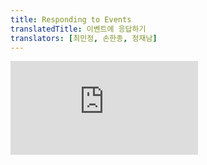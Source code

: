 ```yaml
---
title: Responding to Events
translatedTitle: 이벤트에 응답하기
translators: [최민정, 손한종, 정재남]
---
```


<iframe 
  style={{aspectRatio: 1.7778, width: '100%'}} 
  src="https://www.youtube.com/embed/playlist?list=PLjQV3hketAJkh6BEl0n4PDS_2fBd0cS9v&index=15"
  title="YouTube video player" 
  frameBorder="0" 
/>

<Intro>

React lets you add *event handlers* to your JSX. Event handlers are your own functions that will be triggered in response to interactions like clicking, hovering, focusing form inputs, and so on.
<Trans>React를 사용하면 JSX에 이벤트 핸들러를 추가할 수 있습니다. 이벤트 핸들러는 click, hover, input의 focus 등과 같은 상호작용에 반응하여 발생하는 자체 함수입니다.</Trans>

</Intro>

<YouWillLearn>

* Different ways to write an event handler
* How to pass event handling logic from a parent component
* How events propagate and how to stop them

<TransBlock>
- 이벤트 핸들러를 작성하는 다양한 방법
- 부모 컴포넌트로부터 이벤트 핸들링 로직을 전달하는 방법
- 이벤트가 전파되는 방식과 중지하는 방법
</TransBlock>
</YouWillLearn>

## Adding event handlers<Trans>이벤트 핸들러 추가하기</Trans> {/*adding-event-handlers*/}

To add an event handler, you will first define a function and then [pass it as a prop](/learn/passing-props-to-a-component) to the appropriate JSX tag. For example, here is a button that doesn't do anything yet:
<Trans>이벤트 핸들러를 추가하려면 먼저 함수를 정의한 다음 이를 적절한 JSX 태그에 [prop으로 전달](/learn/passing-props-to-a-component)합니다. 예를 들어, 아직 아무 작업도 수행하지 않는 버튼이 있습니다:</Trans>

<Sandpack>

```js
export default function Button() {
  return (
    <button>
      I don't do anything
    </button>
  );
}
```

</Sandpack>

You can make it show a message when a user clicks by following these three steps:
<Trans>다음의 세 단계를 거쳐 사용자가 클릭할 때 메시지를 표시하도록 설정할 수 있습니다:</Trans>

1. Declare a function called `handleClick` *inside* your `Button` component.
2. Implement the logic inside that function (use `alert` to show the message).
3. Add `onClick={handleClick}` to the `<button>` JSX.

<TransBlock>
  1. `Button`컴포넌트 안에 `handleClick`이라는 함수를 선언합니다.
  2. 해당 함수 내부의 로직을 구현합니다(`alert`을 사용하여 메시지 표시).
  3. JSX의 `<button>`에 `onClick={handleClick}`를 추가합니다.
</TransBlock>

<Sandpack>

```js
export default function Button() {
  function handleClick() {
    alert('You clicked me!');
  }

  return (
    <button onClick={handleClick}>
      Click me
    </button>
  );
}
```

```css
button { margin-right: 10px; }
```

</Sandpack>

You defined the `handleClick` function and then [passed it as a prop](/learn/passing-props-to-a-component) to `<button>`.  `handleClick` is an **event handler.** Event handler functions:
<Trans>`handleClick` 함수를 정의한 다음 이를 `<button>`에 [prop으로 전달](/learn/passing-props-to-a-component)했습니다. `handleClick`은 **이벤트 핸들러**입니다. 이벤트 핸들러 함수는:</Trans>

* Are usually defined *inside* your components.
* Have names that start with `handle`, followed by the name of the event.

<TransBlock>
  - 일반적으로 컴포넌트 안에 정의됩니다.
  - `handle`로 시작하는 이름 뒤에 이벤트 이름이 오도록 합니다.
</TransBlock>

By convention, it is common to name event handlers as `handle` followed by the event name. You'll often see `onClick={handleClick}`, `onMouseEnter={handleMouseEnter}`, and so on.
<Trans>관례상 이벤트 핸들러의 이름은 `handle` 뒤에 이벤트 이름을 붙이는 것이 일반적입니다. 흔히 `onClick={handleClick}`, `onMouseEnter={handleMouseEnter}`등을 볼 수 있습니다.</Trans>

Alternatively, you can define an event handler inline in the JSX:
<Trans>또는 JSX에서 인라인으로 이벤트 핸들러를 정의할 수도 있습니다:</Trans>

```jsx
<button onClick={function handleClick() {
  alert('You clicked me!');
}}>
```

Or, more concisely, using an arrow function:
<Trans>또는, 더 간결하게 화살표 함수를 사용할 수도 있습니다:</Trans>

```jsx
<button onClick={() => {
  alert('You clicked me!');
}}>
```

All of these styles are equivalent. Inline event handlers are convenient for short functions.
<Trans>이 모든 스타일은 동일합니다. 인라인 이벤트 핸들러는 함수가 짧을 경우 편리합니다.</Trans>

<Pitfall>

Functions passed to event handlers must be passed, not called. For example:
<Trans>이벤트 핸들러에 전달되는 함수는 호출하는 게 아니라 전달되어야 합니다. 예를 들어:</Trans>

| passing a function (correct)<br/><Trans>함수 전달 (올바름)</Trans> | calling a function (incorrect)<br/><Trans>함수 호출 (잘못됨)</Trans> |
| :-------------------------------------------------------------- | :---------------------------------------------------------------- | 
| `<button onClick={handleClick}>`                                | `<button onClick={handleClick()}>`                                |

The difference is subtle. In the first example, the `handleClick` function is passed as an `onClick` event handler. This tells React to remember it and only call your function when the user clicks the button.
<Trans>차이점은 미묘합니다. 첫 번째 예시에서는 `handleClick` 함수가 `onClick` 이벤트 핸들러로 전달됩니다. 이렇게 하면 React가 이를 기억하고 사용자가 버튼을 클릭할 때만 함수를 호출하도록 지시합니다.</Trans>

In the second example, the `()` at the end of `handleClick()` fires the function *immediately* during [rendering](/learn/render-and-commit), without any clicks. This is because JavaScript inside the [JSX `{` and `}`](/learn/javascript-in-jsx-with-curly-braces) executes right away.
<Trans>두 번째 예시에서 `handleClick()`끝에 있는 `()`은 클릭 없이 [렌더링](/learn/render-and-commit) 중에 *즉시* 함수를 실행합니다. 이는 [JSX의 `{` 및 `}`](/learn/javascript-in-jsx-with-curly-braces) 내부의 JavaScript가 바로 실행되기 때문입니다.</Trans>

When you write code inline, the same pitfall presents itself in a different way:
<Trans>인라인으로 코드를 작성할 때는 동일한 함정이 다른 방식으로 나타납니다:</Trans>

| passing a function (correct)<br/><Trans>함수 전달 (올바름)</Trans>     | calling a function (incorrect)<br/><Trans>함수 호출 (잘못됨)</Trans>     |
| :-------------------------------------- | :-------------------------------- |
| `<button onClick={() => alert('...')}>` | `<button onClick={alert('...')}>` |

Passing inline code like this won't fire on click—it fires every time the component renders:
<Trans>이와 같은 인라인 코드를 전달하면 클릭시 실행되지 않고, 컴포넌트가 렌더링될 때마다 실행됩니다:</Trans>

```jsx
// This alert fires when the component renders, not when clicked!
<button onClick={alert('You clicked me!')}>
```

If you want to define your event handler inline, wrap it in an anonymous function like so:
<Trans>이벤트 핸들러를 인라인으로 정의하려면 다음과 같이 익명 함수로 감싸주세요:</Trans>

```jsx
<button onClick={() => alert('You clicked me!')}>
```

Rather than executing the code inside with every render, this creates a function to be called later.
<Trans>렌더링할 때마다 내부에서 코드를 실행하는 대신 나중에 호출할 함수를 생성합니다.</Trans>

In both cases, what you want to pass is a function:
<Trans>두 경우 모두 전달하려는 것은 함수입니다:</Trans>

* `<button onClick={handleClick}>` passes the `handleClick` function.
* `<button onClick={() => alert('...')}>` passes the `() => alert('...')` function.

<TransBlock>
- `<button onClick={handleClick}>`은 `handleClick`함수를 전달합니다
- `<button onClick={() => alert('...')}>`은 `() => alert('...')`함수를 전달합니다.
</TransBlock>

[Read more about arrow functions.](https://javascript.info/arrow-functions-basics)
<Trans>[화살표 함수에 대해 자세히 알아보세요.](https://ko.javascript.info/arrow-functions-basics)</Trans>

</Pitfall>

### Reading props in event handlers<Trans>이벤트 핸들러에서 props 읽기</Trans> {/*reading-props-in-event-handlers*/}

Because event handlers are declared inside of a component, they have access to the component's props. Here is a button that, when clicked, shows an alert with its `message` prop:
<Trans>이벤트 핸들러는 컴포넌트 내부에서 선언되기 때문에 컴포넌트의 props에 접근할 수 있습니다. 다음은 클릭하면 `message` prop과 함께 alert을 표시하는 버튼입니다:</Trans>

<Sandpack>

```js
function AlertButton({ message, children }) {
  return (
    <button onClick={() => alert(message)}>
      {children}
    </button>
  );
}

export default function Toolbar() {
  return (
    <div>
      <AlertButton message="Playing!">
        Play Movie
      </AlertButton>
      <AlertButton message="Uploading!">
        Upload Image
      </AlertButton>
    </div>
  );
}
```

```css
button { margin-right: 10px; }
```

</Sandpack>

This lets these two buttons show different messages. Try changing the messages passed to them.
<Trans>이렇게 하면 이 두 버튼이 서로 다른 메시지를 표시할 수 있습니다. 전달되는 메시지를 변경해 보세요.</Trans>

### Passing event handlers as props<Trans>이벤트 핸들러를 props로 전달하기</Trans> {/*passing-event-handlers-as-props*/}

Often you'll want the parent component to specify a child's event handler. Consider buttons: depending on where you're using a `Button` component, you might want to execute a different function—perhaps one plays a movie and another uploads an image. 
<Trans>가끔 부모 컴포넌트가 자식의 이벤트 핸들러를 지정하고 싶을 때가 있습니다. `Button` 컴포넌트를 사용하는 위치에 따라 버튼은 동영상을 재생하고 다른 버튼은 이미지를 업로드하는 등 서로 다른 기능을 실행하고 싶을 수 있습니다.</Trans>

To do this, pass a prop the component receives from its parent as the event handler like so:
<Trans>이렇게 하기 위해서는, 컴포넌트가 부모로부터 받는 prop을 이벤트 핸들러로 다음과 같이 전달합니다:</Trans>

<Sandpack>

```js
function Button({ onClick, children }) {
  return (
    <button onClick={onClick}>
      {children}
    </button>
  );
}

function PlayButton({ movieName }) {
  function handlePlayClick() {
    alert(`Playing ${movieName}!`);
  }

  return (
    <Button onClick={handlePlayClick}>
      Play "{movieName}"
    </Button>
  );
}

function UploadButton() {
  return (
    <Button onClick={() => alert('Uploading!')}>
      Upload Image
    </Button>
  );
}

export default function Toolbar() {
  return (
    <div>
      <PlayButton movieName="Kiki's Delivery Service" />
      <UploadButton />
    </div>
  );
}
```

```css
button { margin-right: 10px; }
```

</Sandpack>

Here, the `Toolbar` component renders a `PlayButton` and an `UploadButton`:
<Trans>여기서 `Toolbar` 컴포넌트는 `PlayButton`과 `UploadButton`을 렌더링합니다:</Trans>

- `PlayButton` passes `handlePlayClick` as the `onClick` prop to the `Button` inside.
- `UploadButton` passes `() => alert('Uploading!')` as the `onClick` prop to the `Button` inside.
 
<TransBlock>
  - `PlayButton`은 `handlePlayClick`을 `onClick` prop으로 내부의 `Button`에 전달합니다.
  - `UploadButton`은 `() => alert('Uploading!')`를 `onClick` prop으로 내부의 `Button`에 전달합니다.
</TransBlock>

Finally, your `Button` component accepts a prop called `onClick`. It passes that prop directly to the built-in browser `<button>` with `onClick={onClick}`. This tells React to call the passed function on click.
<Trans>마지막으로 `Button` 컴포넌트는 `onClick`이라는 prop을 받습니다. 해당 prop을 브라우저의 빌트인 `<button>`으로 직접 전달하며, `onClick={onClick}`을 사용합니다. 이는 클릭 시 전달된 함수를 호출하도록 React에 지시합니다.</Trans>

If you use a [design system](https://uxdesign.cc/everything-you-need-to-know-about-design-systems-54b109851969), it's common for components like buttons to contain styling but not specify behavior. Instead, components like `PlayButton` and `UploadButton` will pass event handlers down.
<Trans>[디자인 시스템](https://uxdesign.cc/everything-you-need-to-know-about-design-systems-54b109851969)을 사용하는 경우, 버튼 같은 컴포넌트에 스타일링은 포함하지만 동작을 지정하지 않는 것이 일반적입니다. 대신 `PlayButton` 및 `UploadButton`과 같은 컴포넌트는 이벤트 핸들러를 전달합니다.</Trans>

### Naming event handler props<Trans>이벤트 핸들러 props 이름 정하기</Trans> {/*naming-event-handler-props*/}

Built-in components like `<button>` and `<div>` only support [browser event names](/reference/react-dom/components/common#common-props) like `onClick`. However, when you're building your own components, you can name their event handler props any way that you like.
<Trans>`<button>` 및 `<div>`와 같은 기본 제공 컴포넌트는 `onClick`과 같은 [브라우저 이벤트 이름](/reference/react-dom/components/common#common-props)만 지원합니다. 하지만 자체 컴포넌트를 빌드할 때는 이벤트 핸들러 prop의 이름을 원하는 방식으로 지정할 수 있습니다.</Trans>

By convention, event handler props should start with `on`, followed by a capital letter.
<Trans>관례상 이벤트 핸들러 props은 `on`으로 시작하고 그 뒤에 대문자가 와야 합니다.</Trans>

For example, the `Button` component's `onClick` prop could have been called `onSmash`:
<Trans>예를 들어, `Button` 컴포넌트의 `onClick` prop은 `onSmash`로 호출할 수 있습니다:</Trans>

<Sandpack>

```js
function Button({ onSmash, children }) {
  return (
    <button onClick={onSmash}>
      {children}
    </button>
  );
}

export default function App() {
  return (
    <div>
      <Button onSmash={() => alert('Playing!')}>
        Play Movie
      </Button>
      <Button onSmash={() => alert('Uploading!')}>
        Upload Image
      </Button>
    </div>
  );
}
```

```css
button { margin-right: 10px; }
```

</Sandpack>

In this example, `<button onClick={onSmash}>` shows that the browser `<button>` (lowercase) still needs a prop called `onClick`, but the prop name received by your custom `Button` component is up to you!
<Trans>이 예제에서 `<button onClick={onSmash}>`는 브라우저 `<button>`(소문자)에 여전히 `onClick`이라는 prop이 필요하지만 사용자 정의 `Button` 컴포넌트가 수신하는 prop 이름은 사용자가 지정할 수 있음을 보여줍니다!</Trans>

When your component supports multiple interactions, you might name event handler props for app-specific concepts. For example, this `Toolbar` component receives `onPlayMovie` and `onUploadImage` event handlers:
<Trans>컴포넌트가 여러 상호작용을 지원하는 경우, 앱별 개념에 따라 이벤트 핸들러 props의 이름을 지정할 수 있습니다. 예를 들어, 이 `Toolbar` 컴포넌트는 `onPlayMovie` 및 `onUploadImage` 이벤트 핸들러를 수신합니다:</Trans>

<Sandpack>

```js
export default function App() {
  return (
    <Toolbar
      onPlayMovie={() => alert('Playing!')}
      onUploadImage={() => alert('Uploading!')}
    />
  );
}

function Toolbar({ onPlayMovie, onUploadImage }) {
  return (
    <div>
      <Button onClick={onPlayMovie}>
        Play Movie
      </Button>
      <Button onClick={onUploadImage}>
        Upload Image
      </Button>
    </div>
  );
}

function Button({ onClick, children }) {
  return (
    <button onClick={onClick}>
      {children}
    </button>
  );
}
```

```css
button { margin-right: 10px; }
```

</Sandpack>

Notice how the `App` component does not need to know *what* `Toolbar` will do with `onPlayMovie` or `onUploadImage`. That's an implementation detail of the `Toolbar`. Here, `Toolbar` passes them down as `onClick` handlers to its `Button`s, but it could later also trigger them on a keyboard shortcut. Naming props after app-specific interactions like `onPlayMovie` gives you the flexibility to change how they're used later.
<Trans>`App` 컴포넌트는 `Toolbar`가 `onPlayMovie` 또는 `onUploadImage`로 어떤 작업을 수행할지 알 필요가 없다는 점을 주목하세요. 이것이 `Toolbar`의 구현 세부 사항입니다. 여기서 `Toolbar`는 `Button`에 `onClick` 핸들러로 전달하지만 나중에 키보드 단축키에서 촉발시킬 수도 있습니다. props의 이름을 `onPlayMovie`와 같은, 앱별 상호작용의 이름을 따서 지정하면 나중에 사용 방식을 유연하게 변경할 수 있습니다.</Trans>
  
<Note>

Make sure that you use the appropriate HTML tags for your event handlers. For example, to handle clicks, use [`<button onClick={handleClick}>`](https://developer.mozilla.org/en-US/docs/Web/HTML/Element/button) instead of `<div onClick={handleClick}>`. Using a real browser `<button>` enables built-in browser behaviors like keyboard navigation. If you don't like the default browser styling of a button and want to make it look more like a link or a different UI element, you can achieve it with CSS. [Learn more about writing accessible markup.](https://developer.mozilla.org/en-US/docs/Learn/Accessibility/HTML)
<Trans>이벤트 핸들러에 적절한 HTML 태그를 사용해야 합니다. 예를 들어 클릭을 처리하려면 `<div onClick={handleClick}>` 대신 [`<button onClick={handleClick}>`](https://developer.mozilla.org/en-US/docs/Web/HTML/Element/button)을 사용하세요. 실제 브라우저의 `<button>`을 사용하면 키보드 탐색과 같은 기본 브라우저 동작을 사용할 수 있습니다. 버튼의 기본 브라우저 스타일이 마음에 들지 않고 링크나 다른 UI 요소처럼 보이길 원한다면, CSS를 사용하여 원하는 방식으로 조정할 수 있습니다. [접근성 마크업 작성에 대해 자세히 알아보기](https://developer.mozilla.org/en-US/docs/Learn/Accessibility/HTML)</Trans>
  
</Note>

## Event propagation<Trans>이벤트 전파</Trans> {/*event-propagation*/}

Event handlers will also catch events from any children your component might have. We say that an event "bubbles" or "propagates" up the tree: it starts with where the event happened, and then goes up the tree.
<Trans>이벤트 핸들러는 컴포넌트에 있을 수 있는 모든 하위 컴포넌트의 이벤트도 포착합니다. 이벤트가 트리 위로 '버블' 또는 '전파'되는 것을 이벤트가 발생한 곳에서 시작하여 트리 위로 올라간다고 합니다.</Trans>

This `<div>` contains two buttons. Both the `<div>` *and* each button have their own `onClick` handlers. Which handlers do you think will fire when you click a button?
<Trans>이 `<div>`는 2개의 버튼을 포함합니다. `<div>`와 각 버튼에는 모두 고유한 `onClick`핸들러가 있습니다. 버튼을 클릭하면 어떤 핸들러가 실행될까요?</Trans>

<Sandpack>

```js
export default function Toolbar() {
  return (
    <div className="Toolbar" onClick={() => {
      alert('You clicked on the toolbar!');
    }}>
      <button onClick={() => alert('Playing!')}>
        Play Movie
      </button>
      <button onClick={() => alert('Uploading!')}>
        Upload Image
      </button>
    </div>
  );
}
```

```css
.Toolbar {
  background: #aaa;
  padding: 5px;
}
button { margin: 5px; }
```

</Sandpack>

If you click on either button, its `onClick` will run first, followed by the parent `<div>`'s `onClick`. So two messages will appear. If you click the toolbar itself, only the parent `<div>`'s `onClick` will run.
<Trans>두 버튼 중 하나를 클릭하면 해당 버튼의 `onClick`이 먼저 실행되고 그다음에 부모 `<div>`의 `onClick`이 실행됩니다. 따라서 두 개의 메시지가 나타납니다. 툴바 자체를 클릭하면 부모 `<div>`의 `onClick`만 실행됩니다.</Trans>

<Pitfall>

All events propagate in React except `onScroll`, which only works on the JSX tag you attach it to.
<Trans>첨부한 JSX 태그에서만 작동하는 `onScroll`을 제외한 모든 이벤트는 React에서 전파됩니다.</Trans>

</Pitfall>

### Stopping propagation<Trans>전파 중지하기</Trans> {/*stopping-propagation*/}

Event handlers receive an **event object** as their only argument. By convention, it's usually called `e`, which stands for "event". You can use this object to read information about the event.
<Trans>이벤트 핸들러는 **이벤트 객체**를 유일한 인수로 받습니다. 이것은 관례상 "event"를 의미하는 `e`라고 불립니다. 이 객체를 사용하여 이벤트에 대한 정보를 읽을 수 있습니다.</Trans>

That event object also lets you stop the propagation. If you want to prevent an event from reaching parent components, you need to call `e.stopPropagation()` like this `Button` component does:
<Trans>해당 이벤트 객체를 사용하면 전파를 중지할 수도 있습니다. 이벤트가 상위 컴포넌트에 도달하지 못하도록 하려면 아래 `Button` 컴포넌트처럼 `e.stopPropagation()`을 호출해야 합니다:</Trans>

<Sandpack>

```js
function Button({ onClick, children }) {
  return (
    <button onClick={e => {
      e.stopPropagation();
      onClick();
    }}>
      {children}
    </button>
  );
}

export default function Toolbar() {
  return (
    <div className="Toolbar" onClick={() => {
      alert('You clicked on the toolbar!');
    }}>
      <Button onClick={() => alert('Playing!')}>
        Play Movie
      </Button>
      <Button onClick={() => alert('Uploading!')}>
        Upload Image
      </Button>
    </div>
  );
}
```

```css
.Toolbar {
  background: #aaa;
  padding: 5px;
}
button { margin: 5px; }
```

</Sandpack>

When you click on a button:
<Trans>버튼을 클릭하면:</Trans>

1. React calls the `onClick` handler passed to `<button>`. 
2. That handler, defined in `Button`, does the following:
    * Calls `e.stopPropagation()`, preventing the event from bubbling further.
    * Calls the `onClick` function, which is a prop passed from the `Toolbar` component.
3. That function, defined in the `Toolbar` component, displays the button's own alert.
4. Since the propagation was stopped, the parent `<div>`'s `onClick` handler does *not* run.
 
<TransBlock>
1. React는 `<button>`에 전달된 `onClick` 핸들러를 호출합니다.
2. `Button`에 정의된 이 핸들러는 다음을 수행합니다:
    - 이벤트가 더 이상 버블링되지 않도록 `e.stopPropagation()`을 호출합니다.
    - `Toolbar` 컴포넌트에서 전달된 props인 `onClick`함수를 호출합니다.
3. `Toolbar` 컴포넌트에 정의된 이 함수는 버튼 자체의 경고를 표시합니다.
4. 전파가 중지되었으므로 부모 `<div>`의 `onClick` 핸들러가 실행되지 않습니다.
</TransBlock>

As a result of `e.stopPropagation()`, clicking on the buttons now only shows a single alert (from the `<button>`) rather than the two of them (from the `<button>` and the parent toolbar `<div>`). Clicking a button is not the same thing as clicking the surrounding toolbar, so stopping the propagation makes sense for this UI.
<Trans>`e.stopPropagation()` 덕분에 이제 버튼을 클릭하면 두 개의 알림(`<button>`과 부모 툴바 `<div>`)이 아닌 하나의 알림(`<button>`에서)만 표시됩니다. 버튼을 클릭하는 것과 주변 툴바를 클릭하는 것은 다르므로 이 UI에서는 전파를 중지하는 것이 적절합니다.</Trans>

<DeepDive>

#### Capture phase events<Trans>캡처 단계 이벤트</Trans> {/*capture-phase-events*/}

In rare cases, you might need to catch all events on child elements, *even if they stopped propagation*. For example, maybe you want to log every click to analytics, regardless of the propagation logic. You can do this by adding `Capture` at the end of the event name:
<Trans>드물지만 하위 요소에서 *전파가 중지된 경우에도* 하위 요소의 모든 이벤트를 포착해야 하는 경우가 있습니다. 예를 들어, 전파 로직에 관계없이 모든 클릭을 분석도구에 기록하고자 할 수 있습니다. 이벤트 이름 끝에 `Capture`를 추가하면 이 작업을 수행할 수 있습니다:</Trans>

```js
<div onClickCapture={() => { /* this runs first | 먼저 실행됨 */ }}>
  <button onClick={e => e.stopPropagation()} />
  <button onClick={e => e.stopPropagation()} />
</div>
```

Each event propagates in three phases: 
<Trans>각 이벤트는 세 단계로 전파됩니다:</Trans>

1. It travels down, calling all `onClickCapture` handlers.
2. It runs the clicked element's `onClick` handler. 
3. It travels upwards, calling all `onClick` handlers.

<TransBlock>
1. 아래로 이동하면서 모든 `onClickCapture` 핸들러를 호출합니다.
2. 클릭한 요소의 `onClick` 핸들러를 실행합니다.
3. 상위로 이동하면서 모든 `onClick` 핸들러를 호출합니다.
</TransBlock>

Capture events are useful for code like routers or analytics, but you probably won't use them in app code.
<Trans>캡처 이벤트는 라우터나 분석과 같은 코드에는 유용하지만, 앱 코드에는 잘 사용하지 않을 것입니다.</Trans>

</DeepDive>

### Passing handlers as alternative to propagation<Trans>전파의 대안으로 핸들러 전달하기</Trans> {/*passing-handlers-as-alternative-to-propagation*/}

Notice how this click handler runs a line of code _and then_ calls the `onClick` prop passed by the parent:
<Trans>이 클릭 핸들러가 코드 한 줄을 실행한 다음 부모가 전달한 `onClick` prop을 호출하는 방식을 주목하세요:</Trans>

```js {4,5}
function Button({ onClick, children }) {
  return (
    <button onClick={e => {
      e.stopPropagation();
      onClick();
    }}>
      {children}
    </button>
  );
}
```

You could add more code to this handler before calling the parent `onClick` event handler, too. This pattern provides an *alternative* to propagation. It lets the child component handle the event, while also letting the parent component specify some additional behavior. Unlike propagation, it's not automatic. But the benefit of this pattern is that you can clearly follow the whole chain of code that executes as a result of some event.
<Trans>부모 `onClick` 이벤트 핸들러를 호출하기 전에 이 핸들러에 코드를 더 추가할 수도 있습니다. 이 패턴은 전파에 대한 *대안*을 제공합니다. 자식 컴포넌트가 이벤트를 처리하는 동시에 부모 컴포넌트가 몇 가지 추가 동작을 지정할 수 있게 해줍니다. 프로퍼게이션과 달리 자동이 아닙니다. 하지만 이 패턴의 장점은 특정 이벤트의 결과로 실행되는 전체 체인 코드를 명확하게 따라갈 수 있다는 것입니다.</Trans>

If you rely on propagation and it's difficult to trace which handlers execute and why, try this approach instead.
<Trans>전파에 의존하고 있고 어떤 핸들러가 실행되고 왜 실행되는지 추적하기 어려운 경우 대신 이 접근 방식을 시도해 보세요.</Trans>

### Preventing default behavior<Trans>기본 동작 방지</Trans> {/*preventing-default-behavior*/}

Some browser events have default behavior associated with them. For example, a `<form>` submit event, which happens when a button inside of it is clicked, will reload the whole page by default:
<Trans>일부 브라우저 이벤트에는 연결된 기본 동작이 있습니다. 예를 들어, `<form>` submit 이벤트는 내부의 버튼을 클릭할 때 발생하며 기본적으로 전체 페이지를 다시 로드합니다:</Trans>

<Sandpack>

```js
export default function Signup() {
  return (
    <form onSubmit={() => alert('Submitting!')}>
      <input />
      <button>Send</button>
    </form>
  );
}
```

```css
button { margin-left: 5px; }
```

</Sandpack>

You can call `e.preventDefault()` on the event object to stop this from happening:
<Trans>이벤트 객체에서 `e.preventDefault()`를 호출하여 이런 일이 발생하지 않도록 할 수 있습니다:</Trans>

<Sandpack>

```js
export default function Signup() {
  return (
    <form onSubmit={e => {
      e.preventDefault();
      alert('Submitting!');
    }}>
      <input />
      <button>Send</button>
    </form>
  );
}
```

```css
button { margin-left: 5px; }
```

</Sandpack>

Don't confuse `e.stopPropagation()` and `e.preventDefault()`. They are both useful, but are unrelated:
<Trans>`e.stopPropagation()`과 `e.preventDefault()`를 혼동하지 마세요. 둘 다 유용하지만 서로 관련이 없습니다: </Trans>

* [`e.stopPropagation()`](https://developer.mozilla.org/docs/Web/API/Event/stopPropagation) stops the event handlers attached to the tags above from firing.
* [`e.preventDefault()` ](https://developer.mozilla.org/docs/Web/API/Event/preventDefault) prevents the default browser behavior for the few events that have it.

<TransBlock>
- [`e.stopPropagation()`](https://developer.mozilla.org/docs/Web/API/Event/stopPropagation)은 위 태그에 연결된 이벤트 핸들러의 실행을 중지합니다.
- [`e.preventDefault()`](https://developer.mozilla.org/docs/Web/API/Event/preventDefault)는 해당 이벤트가 있는 몇 가지 이벤트에 대해 기본 브라우저 동작을 방지합니다.
</TransBlock>

## Can event handlers have side effects?<Trans>이벤트 핸들러에 부작용이 생길 수 있나요?</Trans> {/*can-event-handlers-have-side-effects*/}

Absolutely! Event handlers are the best place for side effects.
<Trans>물론입니다! 이벤트 핸들러는 부작용이 가장 많이 발생하는 곳입니다.</Trans>

Unlike rendering functions, event handlers don't need to be [pure](/learn/keeping-components-pure), so it's a great place to *change* something—for example, change an input's value in response to typing, or change a list in response to a button press. However, in order to change some information, you first need some way to store it. In React, this is done by using [state, a component's memory.](/learn/state-a-components-memory) You will learn all about it on the next page.
<Trans>렌더링 함수와 달리 이벤트 핸들러는 [순수](/learn/keeping-components-pure)할 필요가 없으므로 타이핑에 대한 응답으로 input 값을 변경하거나 버튼 누름에 대한 응답으로 목록을 변경하는 등 무언가를 변경하기에 좋은 곳입니다. 하지만 일부 정보를 변경하려면 먼저 정보를 저장할 방법이 필요합니다. React에서는 [컴포넌트의 메모리인 state](/learn/state-a-components-memory)를 사용해 이 작업을 수행합니다. 다음 페이지에서 이에 대한 모든 것을 배우게 될 것입니다.</Trans>

<Recap>

* You can handle events by passing a function as a prop to an element like `<button>`.
* Event handlers must be passed, **not called!** `onClick={handleClick}`, not `onClick={handleClick()}`.
* You can define an event handler function separately or inline.
* Event handlers are defined inside a component, so they can access props.
* You can declare an event handler in a parent and pass it as a prop to a child.
* You can define your own event handler props with application-specific names.
* Events propagate upwards. Call `e.stopPropagation()` on the first argument to prevent that.
* Events may have unwanted default browser behavior. Call `e.preventDefault()` to prevent that.
* Explicitly calling an event handler prop from a child handler is a good alternative to propagation.

<TransBlock>
- `<button>`과 같은 요소에 함수를 prop으로 전달하여 이벤트를 처리할 수 있습니다.
- 이벤트 핸들러는 **호출이 아니라** 전달해야 합니다! `onClick={handleClick()}`이 아니라 `onClick={handleClick}`입니다.
- 이벤트 핸들러 함수를 개별적으로 또는 인라인으로 정의할 수 있습니다.
- 이벤트 핸들러는 컴포넌트 내부에 정의되므로 props에 액세스할 수 있습니다.
- 부모에서 이벤트 핸들러를 선언하고 이를 자식에게 prop으로 전달할 수 있습니다.
- 이름을 지정하여 이벤트 핸들러 prop을 직접 정의할 수 있습니다.
- 이벤트는 위쪽으로 전파됩니다. 이를 방지하려면 첫 번째 인수에 `e.stopPropagation()`을 호출하세요.
- 이벤트에 원치 않는 기본 브라우저 동작이 있을 수 있습니다. 이를 방지하려면 `e.preventDefault()`를 호출하세요.
- 자식 핸들러에서 이벤트 핸들러 prop을 명시적으로 호출하는 것은 전파에 대한 좋은 대안입니다.
</TransBlock>

</Recap>

<Challenges>

#### Fix an event handler<Trans>이벤트 핸들러 수정하기</Trans> {/*fix-an-event-handler*/}

Clicking this button is supposed to switch the page background between white and black. However, nothing happens when you click it. Fix the problem. (Don't worry about the logic inside `handleClick`—that part is fine.)
<Trans>이 버튼을 클릭하면 페이지 배경이 흰색과 검은색으로 전환되어야 합니다. 하지만 이 버튼을 클릭해도 아무 일도 일어나지 않습니다. 문제를 해결하세요. (`handleClick` 내부의 로직은 걱정하지 마세요. 그 부분은 괜찮습니다.)</Trans>

<Sandpack>

```js
export default function LightSwitch() {
  function handleClick() {
    let bodyStyle = document.body.style;
    if (bodyStyle.backgroundColor === 'black') {
      bodyStyle.backgroundColor = 'white';
    } else {
      bodyStyle.backgroundColor = 'black';
    }
  }

  return (
    <button onClick={handleClick()}>
      Toggle the lights
    </button>
  );
}
```

</Sandpack>

<Solution>

The problem is that `<button onClick={handleClick()}>` _calls_ the `handleClick` function while rendering instead of _passing_ it. Removing the `()` call so that it's `<button onClick={handleClick}>` fixes the issue:
<Trans>문제는 `<button onClick={handleClick()}>`이 렌더링하는 동안 `handleClick` 함수를 *전달*하지 않고 *호출*한다는 것입니다. `()` 호출을 제거하여 `<button onClick={handleClick}>`이 되도록 하면 문제가 해결됩니다:</Trans>

<Sandpack>

```js
export default function LightSwitch() {
  function handleClick() {
    let bodyStyle = document.body.style;
    if (bodyStyle.backgroundColor === 'black') {
      bodyStyle.backgroundColor = 'white';
    } else {
      bodyStyle.backgroundColor = 'black';
    }
  }

  return (
    <button onClick={handleClick}>
      Toggle the lights
    </button>
  );
}
```

</Sandpack>

Alternatively, you could wrap the call into another function, like `<button onClick={() => handleClick()}>`:
<Trans>또는 `<button onClick={() => handleClick()}>`와 같이 호출을 다른 함수로 감쌀 수도 있습니다:</Trans>

<Sandpack>

```js
export default function LightSwitch() {
  function handleClick() {
    let bodyStyle = document.body.style;
    if (bodyStyle.backgroundColor === 'black') {
      bodyStyle.backgroundColor = 'white';
    } else {
      bodyStyle.backgroundColor = 'black';
    }
  }

  return (
    <button onClick={() => handleClick()}>
      Toggle the lights
    </button>
  );
}
```

</Sandpack>

</Solution>

#### Wire up the events<Trans>이벤트 연결하기</Trans> {/*wire-up-the-events*/}

This `ColorSwitch` component renders a button. It's supposed to change the page color. Wire it up to the `onChangeColor` event handler prop it receives from the parent so that clicking the button changes the color.
<Trans>이 `ColorSwitch` 컴포넌트는 버튼을 렌더링합니다. 페이지 색상을 변경해야 합니다. 버튼을 클릭하면 색상이 변경되도록, 부모로부터 수신하는 `onChangeColor` 이벤트 핸들러 prop에 연결합시다.</Trans>

After you do this, notice that clicking the button also increments the page click counter. Your colleague who wrote the parent component insists that `onChangeColor` does not increment any counters. What else might be happening? Fix it so that clicking the button *only* changes the color, and does _not_ increment the counter.
<Trans>이 작업을 수행한 후 버튼을 클릭하면 페이지 클릭 카운터도 증가하는 것을 확인할 수 있습니다. 부모 컴포넌트를 작성한 동료는 `onChangeColor`가 카운터를 증가시키지 않는다고 주장합니다. 또 어떤 일이 벌어지고 있을까요? 버튼을 클릭하면 *색상만* 변경되고 카운터가 증가하지 않도록 수정하세요.</Trans>

<Sandpack>

```js ColorSwitch.js active
export default function ColorSwitch({
  onChangeColor
}) {
  return (
    <button>
      Change color
    </button>
  );
}
```

```js App.js hidden
import { useState } from 'react';
import ColorSwitch from './ColorSwitch.js';

export default function App() {
  const [clicks, setClicks] = useState(0);

  function handleClickOutside() {
    setClicks(c => c + 1);
  }

  function getRandomLightColor() {
    let r = 150 + Math.round(100 * Math.random());
    let g = 150 + Math.round(100 * Math.random());
    let b = 150 + Math.round(100 * Math.random());
    return `rgb(${r}, ${g}, ${b})`;
  }

  function handleChangeColor() {
    let bodyStyle = document.body.style;
    bodyStyle.backgroundColor = getRandomLightColor();
  }

  return (
    <div style={{ width: '100%', height: '100%' }} onClick={handleClickOutside}>
      <ColorSwitch onChangeColor={handleChangeColor} />
      <br />
      <br />
      <h2>Clicks on the page: {clicks}</h2>
    </div>
  );
}
```

</Sandpack>

<Solution>

First, you need to add the event handler, like `<button onClick={onChangeColor}>`.
<Trans>먼저 `<button onClick={onChangeColor}>`와 같은 이벤트 핸들러를 추가해야 합니다.</Trans>

However, this introduces the problem of the incrementing counter. If `onChangeColor` does not do this, as your colleague insists, then the problem is that this event propagates up, and some handler above does it. To solve this problem, you need to stop the propagation. But don't forget that you should still call `onChangeColor`.
<Trans>그러나 이렇게 하면 카운터가 증가하는 문제가 발생합니다. 동료가 주장한 것처럼 `onChangeColor`가 이 작업을 수행하지 않는다면, 이 이벤트가 상위로 전파되어 위의 일부 핸들러가 이를 수행하는게 문제일 것입니다. 이 문제를 해결하려면 전파를 중지해야 합니다. 하지만 여전히 `onChangeColor`를 호출해야 한다는 것을 잊지 마세요.</Trans>

<Sandpack>

```js ColorSwitch.js active
export default function ColorSwitch({
  onChangeColor
}) {
  return (
    <button onClick={e => {
      e.stopPropagation();
      onChangeColor();
    }}>
      Change color
    </button>
  );
}
```

```js App.js hidden
import { useState } from 'react';
import ColorSwitch from './ColorSwitch.js';

export default function App() {
  const [clicks, setClicks] = useState(0);

  function handleClickOutside() {
    setClicks(c => c + 1);
  }

  function getRandomLightColor() {
    let r = 150 + Math.round(100 * Math.random());
    let g = 150 + Math.round(100 * Math.random());
    let b = 150 + Math.round(100 * Math.random());
    return `rgb(${r}, ${g}, ${b})`;
  }

  function handleChangeColor() {
    let bodyStyle = document.body.style;
    bodyStyle.backgroundColor = getRandomLightColor();
  }

  return (
    <div style={{ width: '100%', height: '100%' }} onClick={handleClickOutside}>
      <ColorSwitch onChangeColor={handleChangeColor} />
      <br />
      <br />
      <h2>Clicks on the page: {clicks}</h2>
    </div>
  );
}
```

</Sandpack>

</Solution>

</Challenges>
